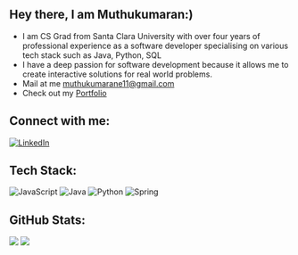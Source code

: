
## Hey there, I am Muthukumaran:)
- I am CS Grad from Santa Clara University with over four years of professional experience as a software developer specialising on various tech stack such as Java, Python, SQL
- I have a deep passion for software development because it allows me to create interactive solutions for real world problems.
- Mail at me [muthukumarane11@gmail.com](mailto:muthukumarane11@gmail.com)
- Check out my [Portfolio](https://muthukumaran21.github.io/)
## Connect with me:
[![LinkedIn](https://img.shields.io/badge/LinkedIn-%230077B5.svg?logo=linkedin&logoColor=white)](https://www.linkedin.com/in/muthukumaran-elango/)

## Tech Stack:
 ![JavaScript](https://img.shields.io/badge/JavaScript-323330?style=for-the-badge&logo=javascript&logoColor=F7DF1E) ![Java](https://img.shields.io/badge/Java-ED8B00?style=for-the-badge&logo=openjdk&logoColor=white) ![Python](https://img.shields.io/badge/Python-3776AB?style=for-the-badge&logo=python&logoColor=white) ![Spring](https://img.shields.io/badge/Spring-6DB33F?style=for-the-badge&logo=spring&logoColor=white)

## GitHub Stats:
![](https://github-readme-stats.vercel.app/api?username=muthukumaran21&theme=highcontrast&hide_border=false&include_all_commits=true&count_private=false) ![](https://github-readme-streak-stats.herokuapp.com/?user=muthukumaran21&theme=highcontrast&hide_border=false)<br/>

